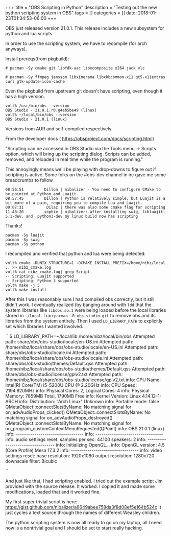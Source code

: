 +++
title = "OBS Scripting in Python"
description = "Testing out the new python scripting system in OBS"
tags = []
categories = []
date: 2018-01-23T01:34:53-06:00
+++

OBS just released version 21.0.1. This release includes a new subsystem for python and lua scripts.

In order to use the scripting system, we have to recompile (for arch anyways).


Install prereqs(from pkgbuild):

```
# pacman -Sy cmake git libfdk-aac libxcomposite x264 jack vlc

# pacman -Sy ffmpeg jansson libxinerama libxkbcommon-x11 qt5-x11extras curl gtk-update-icon-cache
```


Even the pkgbuild from upstream git doesn't have scripting, even though it has a high version.


```
volt% /usr/bin/obs --version
OBS Studio - 21.0.1.r0.g4eb5be49 (linux)
volt% ~/local/bin/obs --version
OBS Studio - 21.0.1 (linux)

```

Versions from AUR and self-compiled respectively.

From the developer docs ( https://obsproject.com/docs/scripting.html) 

"Scripting can be accessed in OBS Studio via the Tools menu -> Scripts option, which will bring up the scripting dialog. Scripts can be added, removed, and reloaded in real time while the program is running."


This annoyingly means we'll be playing with drop-downs to figure out if scripting is active. Some folks on the #obs-dev channel in irc gave me some breadcrumbs to follow.


```
08:56:51         Dillon | nibalizer - You need to configure CMake to be pointed at Python and Luajit.
08:57:45         Dillon | Python is relatively simple, but Luajit is a bit more of a pain, requiring you to compile Lua and Luajit.
09:07:31          Dilaz | there was also some cmake flag for scripting
11:48:20         sophie | nibalizer: after installing swig, libluajit-5.1-dev, and  python3-dev my linux build now has scripting
```

Thanks!


```
pacman -Sy luajit
pacman -Sy swig
pacman -Sy python
```

I recompiled and verified that python and lua were being detected:

```
volt% cmake -DUNIX_STRUCTURE=1 -DCMAKE_INSTALL_PREFIX=/home/nibz/local .. >> nibz_cmake.log
volt% cat nibz_cmake.log| grep Script
-- Scripting: Luajit supported
-- Scripting: Python 3 supported
volt% make -j 5
volt% make install
```

After this I was reasonably sure I had compiled obs correctly, but it still didn't work. I eventually realized (by banging around with ``ldd`` that the system libraries like ``libobs.so.1`` were being loaded before the local libraries stored in ``~/local``. I ran ``pacman -R obs-studio-git`` to remove obs and its libraries from the system entirely. Then I used ``LD_LIBRARY_PATH`` to explicitly set which libraries I wanted involved.


``
$ LD_LIBRARY_PATH=~/local/lib /home/nibz/local/bin/obs
Attempted path: share/obs/obs-studio/locale/en-US.ini
Attempted path: /home/nibz/local/share/obs/obs-studio/locale/en-US.ini
Attempted path: share/obs/obs-studio/locale.ini
Attempted path: /home/nibz/local/share/obs/obs-studio/locale.ini
Attempted path: share/obs/obs-studio/themes/Default.qss
Attempted path: /home/nibz/local/share/obs/obs-studio/themes/Default.qss
Attempted path: share/obs/obs-studio/license/gplv2.txt
Attempted path: /home/nibz/local/share/obs/obs-studio/license/gplv2.txt
info: CPU Name: Intel(R) Core(TM) i5-5200U CPU @ 2.20GHz
info: CPU Speed: 2194.820MHz
info: Physical Cores: 2, Logical Cores: 4
info: Physical Memory: 7859MB Total, 1790MB Free
info: Kernel Version: Linux 4.14.12-1-ARCH
info: Distribution: "Arch Linux" Unknown
info: Portable mode: false
QMetaObject::connectSlotsByName: No matching signal for on_advAudioProps_clicked()
QMetaObject::connectSlotsByName: No matching signal for on_advAudioProps_destroyed()
QMetaObject::connectSlotsByName: No matching signal for on_program_customContextMenuRequested(QPoint)
info: OBS 21.0.1 (linux)
info: ---------------------------------
info: ---------------------------------
info: audio settings reset:
        samples per sec: 44100
        speakers:        2
info: ---------------------------------
info: Initializing OpenGL...
info: OpenGL version: 4.5 (Core Profile) Mesa 17.3.2
info: ---------------------------------
info: video settings reset:
        base resolution:   1920x1080
        output resolution: 1280x720
        downscale filter:  Bicubic

<snip>
``

And just like that, I had scripting enabled. I tried out the example script Jim provided with the source release. It worked. I copied it and made some modifications, loaded that and it worked fine.

My first super trivial script is here: https://gist.github.com/nibalizer/a6649abee758da3f8d08ef5e164b524c
It just cycles a text source through the names of different Weasley children.

The python scripting system is now all ready to go on my laptop, all I need now is a nontrivial goal and I should be set to start really hacking.

